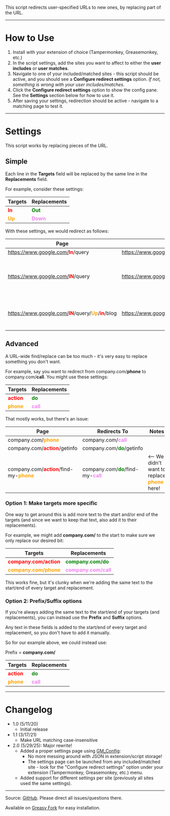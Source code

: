 This script redirects user-specified URLs to new ones, by replacing part of the URL.


----
# How to Use
1. Install with your extension of choice (Tampermonkey, Greasemonkey, etc.)
2. In the script settings, add the sites you want to affect to either the **user includes** or **user matches**.
3. Navigate to one of your included/matched sites - this script should be active, and you should see a **Configure redirect settings** option. *If not, something is wrong with your user includes/matches.*
4. Click the **Configure redirect settings** option to show the config pane. See the **Settings** section below for how to use it.
5. After saving your settings, redirection should be active - navigate to a matching page to test it.


----
# Settings
This script works by replacing pieces of the URL.

## Simple
Each line in the **Targets** field will be replaced by the same line in the **Replacements** field.

For example, consider these settings:

| Targets | Replacements |
| ------- | ------------ |
| <span style="color:red">**In**</span>    | <span style="color:green">**Out**</span>   |
| <span style="color:orange">**Up**</span> | <span style="color:violet">**Down**</span> |

With these settings, we would redirect as follows:

| Page | Redirects To | Notes
| ---- | ------------ | -----
| https://www.google.com/<span style="color:red">**In**</span>/query | https://www.google.com/<span style="color:green">**Out**</span>/query | 
| https://www.google.com/<span style="color:red">**IN**</span>/query | https://www.google.com/<span style="color:green">**Out**</span>/query | We ignore case when matching (replacements match config casing)
| https://www.google.com/<span style="color:red">**IN**</span>/query/<span style="color:orange">**Up**</span>/<span style="color:red">**in**</span>/blog | https://www.google.com/<span style="color:green">**Out**</span>/query/<span style="color:violet">**Down**</span>/<span style="color:green">**Out**</span>/blog | All matches are replaced (including multiple of same target)

## Advanced
A URL-wide find/replace can be too much - it's very easy to replace something you don't want.

For example, say you want to redirect from company.com/**phone** to company.com/**call**. You might use these settings:

| Targets | Replacements |
| ------- | ------------ |
| <span style="color:red">**action**</span>   | <span style="color:green">**do**</span>    |
| <span style="color:orange">**phone**</span> | <span style="color:violet">**call**</span> |

That mostly works, but there's an issue:

| Page | Redirects To | Notes
| ---- | ------------ | -----
| company.com/<span style="color:orange">**phone**</span> | company.com/<span style="color:violet">**call**</span> | 
| company.com/<span style="color:red">**action**</span>/getinfo | company.com/<span style="color:green">**do**</span>/getinfo |
| company.com/<span style="color:red">**action**</span>/find-my-<span style="color:orange">**phone**</span> | company.com/<span style="color:green">**do**</span>/find-my-<span style="color:violet">**call**</span> | <-- We didn't want to replace <span style="color:orange">**phone**</span> here!

### Option 1: Make targets more specific

One way to get around this is add more text to the start and/or end of the targets (and since we want to keep that text, also add it to their replacements).

For example, we might add **company.com/** to the start to make sure we only replace our desired bit:

| Targets | Replacements |
| ------- | ------------ |
| <span style="color:red">**company.com/action**</span>   | <span style="color:green">**company.com/do**</span>    |
| <span style="color:orange">**company.com/phone**</span> | <span style="color:violet">**company.com/call**</span> |

This works fine, but it's clunky when we're adding the same text to the start/end of every target and replacement.

### Option 2: Prefix/Suffix options

If you're always adding the same text to the start/end of your targets (and replacements), you can instead use the **Prefix** and **Suffix** options.

Any text in these fields is added to the start/end of every target and replacement, so you don't have to add it manually.

So for our example above, we could instead use:

Prefix = **company.com/**

| Targets | Replacements |
| ------- | ------------ |
| <span style="color:red">**action**</span>   | <span style="color:green">**do**</span>    |
| <span style="color:orange">**phone**</span> | <span style="color:violet">**call**</span> |


----
# Changelog
* 1.0 (5/11/20)
  * Initial release
* 1.1 (3/17/21)
  * Make URL matching case-insensitive
* 2.0 (5/29/25): Major rewrite!
  * Added a proper settings page using [GM_Config](https://github.com/sizzlemctwizzle/GM_config):
    * No more messing around with JSON in extension/script storage!
    * The settings page can be launched from any included/matched site - look for the "Configure redirect settings" option under your extension (Tampermonkey, Greasemonkey, etc.) menu.
  * Added support for different settings per site (previously all sites used the same settings).

---

Source: [GitHub](https://github.com/theborg3of5/Userscripts/tree/master/urlReplacerRedirector). Please direct all issues/questions there.

Available on [Greasy Fork](https://greasyfork.org/en/scripts/403100-url-replacer-redirector) for easy installation.